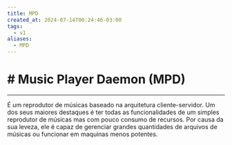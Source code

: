 ```yaml
---
title: MPD
created_at: 2024-07-14T00:24:46-03:00
tags:
  - v1
aliases:
  - MPD
---
```

# # Music Player Daemon (MPD)
---
É um reprodutor de músicas baseado na arquitetura cliente-servidor. Um dos seus maiores destaques é ter todas as funcionalidades de um simples reprodutor de músicas mas com pouco consumo de recursos. Por causa da sua leveza, ele é capaz de gerenciar grandes quantidades de arquivos de músicas ou funcionar em maquinas menos potentes.
